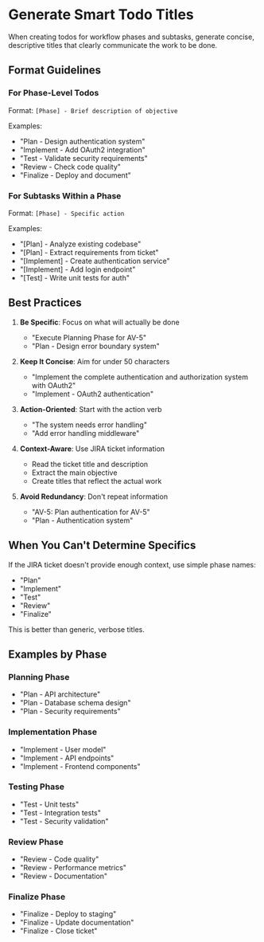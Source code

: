 # Generate Smart Todo Titles

When creating todos for workflow phases and subtasks, generate concise, descriptive titles that clearly communicate the work to be done.

## Format Guidelines

### For Phase-Level Todos
Format: `[Phase] - Brief description of objective`

Examples:
- "Plan - Design authentication system"
- "Implement - Add OAuth2 integration"
- "Test - Validate security requirements"
- "Review - Check code quality"
- "Finalize - Deploy and document"

### For Subtasks Within a Phase
Format: `[Phase] - Specific action`

Examples:
- "[Plan] - Analyze existing codebase"
- "[Plan] - Extract requirements from ticket"
- "[Implement] - Create authentication service"
- "[Implement] - Add login endpoint"
- "[Test] - Write unit tests for auth"

## Best Practices

1. **Be Specific**: Focus on what will actually be done
   -  "Execute Planning Phase for AV-5"
   -  "Plan - Design error boundary system"

2. **Keep It Concise**: Aim for under 50 characters
   -  "Implement the complete authentication and authorization system with OAuth2"
   -  "Implement - OAuth2 authentication"

3. **Action-Oriented**: Start with the action verb
   -  "The system needs error handling"
   -  "Add error handling middleware"

4. **Context-Aware**: Use JIRA ticket information
   - Read the ticket title and description
   - Extract the main objective
   - Create titles that reflect the actual work

5. **Avoid Redundancy**: Don't repeat information
   -  "AV-5: Plan authentication for AV-5"
   -  "Plan - Authentication system"

## When You Can't Determine Specifics

If the JIRA ticket doesn't provide enough context, use simple phase names:
- "Plan"
- "Implement"
- "Test"
- "Review"
- "Finalize"

This is better than generic, verbose titles.

## Examples by Phase

### Planning Phase
- "Plan - API architecture"
- "Plan - Database schema design"
- "Plan - Security requirements"

### Implementation Phase
- "Implement - User model"
- "Implement - API endpoints"
- "Implement - Frontend components"

### Testing Phase
- "Test - Unit tests"
- "Test - Integration tests"
- "Test - Security validation"

### Review Phase
- "Review - Code quality"
- "Review - Performance metrics"
- "Review - Documentation"

### Finalize Phase
- "Finalize - Deploy to staging"
- "Finalize - Update documentation"
- "Finalize - Close ticket"